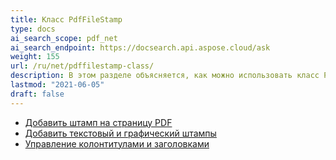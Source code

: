 ```yaml
---
title: Класс PdfFileStamp
type: docs
ai_search_scope: pdf_net
ai_search_endpoint: https://docsearch.api.aspose.cloud/ask
weight: 155
url: /ru/net/pdffilestamp-class/
description: В этом разделе объясняется, как можно использовать класс PdfFileStamp от Aspose.PDF Facades при работе с PDF.
lastmod: "2021-06-05"
draft: false
---
```

- [Добавить штамп на страницу PDF](/pdf/net/add-pdf-page-stamp/)
- [Добавить текстовый и графический штампы](/pdf/net/add-text-and-image-stamp/)
- [Управление колонтитулами и заголовками](/pdf/net/manage-header-and-footer/)